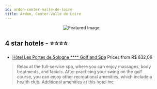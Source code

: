 ```yaml
---
id: ardon-center-valle-de-loire
title: Ardon, Center-Valle de Loire
---
```


<center><img src="https://i.travelapi.com/hotels/2000000/1180000/1175900/1175896/57892b9d_z.jpg" alt="Featured Image" /></center>


##  4 star hotels - ⭐️⭐️⭐️⭐️

-    [Hôtel Les Portes de Sologne **** Golf and Spa](https://us.hurb.com/hotels/ardon/hotel-les-portes-de-sologne-golf-and-spa-JNP-JP358917?cmp=18055) Prices from R$ 832,06
   > Relax at the full-service spa, where you can enjoy massages, body treatments, and facials. After practicing your swing on the golf course, you can enjoy other recreational amenities, which include a health club. Additional amenities at this hotel inc
